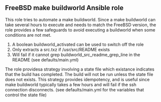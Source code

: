 ## FreeBSD make buildworld Ansible role

This role tries to automate a make buildworld. Since a make buildworld can take several hours to execute and needs to match the FreeBSD version, the role provides a few safeguards to avoid executing a buildworld when some conditions are not met.

1. A boolean buildworld_activated can be used to switch off the role
2. Only extracts a src.txz if /usr/src/README exists
3. Will fail if it cannot grep buildworld_src_readme_grep_line in the README (see defaults/main.yml)

The role providesa strategy involving a state file which existance indicates that the build has completed. The build will not be run unless the state file does not exists. This strategy provides idempotency, and is useful since make buildworld typically takes a few hours and will fail if the ssh connection disconnects. (see defaults/main.yml for the variables that control the state file)
